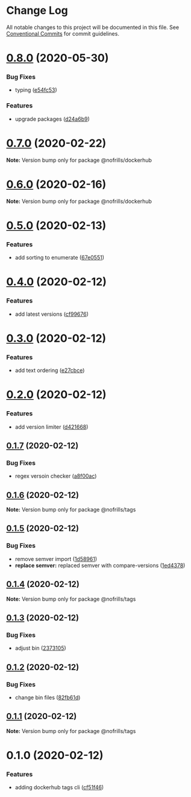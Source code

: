 # Change Log

All notable changes to this project will be documented in this file.
See [Conventional Commits](https://conventionalcommits.org) for commit guidelines.

# [0.8.0](https://github.com/nativecode-dev/cli-tools/compare/@nofrills/dockerhub@0.8.0-next.4...@nofrills/dockerhub@0.8.0) (2020-05-30)


### Bug Fixes

* typing ([e54fc53](https://github.com/nativecode-dev/cli-tools/commit/e54fc53fa5f0ea49c6a9bcee8b8f709c79e1fb8d))


### Features

* upgrade packages ([d24a6b9](https://github.com/nativecode-dev/cli-tools/commit/d24a6b9384de18b26abb8bbaa974a3fb12c1345e))





# [0.7.0](https://github.com/nativecode-dev/cli-tools/compare/@nofrills/dockerhub@0.7.0-next.0...@nofrills/dockerhub@0.7.0) (2020-02-22)

**Note:** Version bump only for package @nofrills/dockerhub





# [0.6.0](https://github.com/nativecode-dev/cli-tools/compare/@nofrills/dockerhub@0.6.0-next.2...@nofrills/dockerhub@0.6.0) (2020-02-16)

**Note:** Version bump only for package @nofrills/dockerhub





# [0.5.0](https://github.com/nativecode-dev/cli-tools/compare/@nofrills/tags@0.4.0...@nofrills/tags@0.5.0) (2020-02-13)


### Features

* add sorting to enumerate ([67e0551](https://github.com/nativecode-dev/cli-tools/commit/67e05516c3fc470eb022291e7dbb9747b99a000a))





# [0.4.0](https://github.com/nativecode-dev/cli-tools/compare/@nofrills/tags@0.3.0...@nofrills/tags@0.4.0) (2020-02-12)


### Features

* add latest versions ([cf99676](https://github.com/nativecode-dev/cli-tools/commit/cf99676d50def0de83b79ed654d85ed6a223fb0d))





# [0.3.0](https://github.com/nativecode-dev/cli-tools/compare/@nofrills/tags@0.2.0...@nofrills/tags@0.3.0) (2020-02-12)


### Features

* add text ordering ([e27cbce](https://github.com/nativecode-dev/cli-tools/commit/e27cbceeaea8ae579a551dd8091d2ca77e536e95))





# [0.2.0](https://github.com/nativecode-dev/cli-tools/compare/@nofrills/tags@0.1.7...@nofrills/tags@0.2.0) (2020-02-12)


### Features

* add version limiter ([d421668](https://github.com/nativecode-dev/cli-tools/commit/d421668a1efbfd0effd30c458df11d9dfafa6359))





## [0.1.7](https://github.com/nativecode-dev/cli-tools/compare/@nofrills/tags@0.1.6...@nofrills/tags@0.1.7) (2020-02-12)


### Bug Fixes

* regex versoin checker ([a8f00ac](https://github.com/nativecode-dev/cli-tools/commit/a8f00ac7804e3a913a73a795d65aec856d5e13ee))





## [0.1.6](https://github.com/nativecode-dev/cli-tools/compare/@nofrills/tags@0.1.5...@nofrills/tags@0.1.6) (2020-02-12)

**Note:** Version bump only for package @nofrills/tags





## [0.1.5](https://github.com/nativecode-dev/cli-tools/compare/@nofrills/tags@0.1.4...@nofrills/tags@0.1.5) (2020-02-12)


### Bug Fixes

* remove semver import ([1d58961](https://github.com/nativecode-dev/cli-tools/commit/1d58961e4850ce06eaec5bf3b5406e6e6d814b29))
* **replace semver:** replaced semver with compare-versions ([1ed4378](https://github.com/nativecode-dev/cli-tools/commit/1ed4378457a1c1688a32101ba6c050025de74f75))





## [0.1.4](https://github.com/nativecode-dev/cli-tools/compare/@nofrills/tags@0.1.3...@nofrills/tags@0.1.4) (2020-02-12)

**Note:** Version bump only for package @nofrills/tags





## [0.1.3](https://github.com/nativecode-dev/cli-tools/compare/@nofrills/tags@0.1.2...@nofrills/tags@0.1.3) (2020-02-12)


### Bug Fixes

* adjust bin ([2373105](https://github.com/nativecode-dev/cli-tools/commit/2373105375cbd629850da0fd426a2e785d389390))





## [0.1.2](https://github.com/nativecode-dev/cli-tools/compare/@nofrills/tags@0.1.1...@nofrills/tags@0.1.2) (2020-02-12)


### Bug Fixes

* change bin files ([82fb61d](https://github.com/nativecode-dev/cli-tools/commit/82fb61df8f75bb22ebaff6acab27f8ff43d56d53))





## [0.1.1](https://github.com/nativecode-dev/cli-tools/compare/@nofrills/tags@0.1.0...@nofrills/tags@0.1.1) (2020-02-12)

**Note:** Version bump only for package @nofrills/tags





# 0.1.0 (2020-02-12)


### Features

* adding dockerhub tags cli ([cf51f46](https://github.com/nativecode-dev/cli-tools/commit/cf51f46a2a5a28902e6d912583f0c950ecf6be6a))
